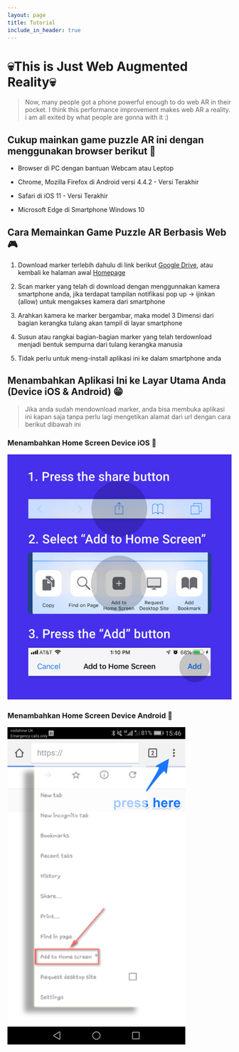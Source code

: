 ```yaml
---
layout: page
title: Tutorial
include_in_header: true
---
```


# 💀**This is Just Web Augmented Reality**💀

> Now, many people got a phone powerful enough to do web AR in their pocket. I think this performance improvement makes web AR a reality. i am all exited by what people are gonna with it :)




## Cukup mainkan game puzzle AR ini dengan menggunakan browser berikut 🤭

 - Browser di PC dengan bantuan Webcam atau Leptop

 - Chrome, Mozilla Firefox di Android versi 4.4.2 - Versi Terakhir

 - Safari di iOS 11 - Versi Terakhir

 - Microsoft Edge di Smartphone Windows 10

## Cara Memainkan Game Puzzle AR Berbasis Web 🎮

1. Download marker terlebih dahulu di link berikut [Google Drive](https://drive.google.com/open?id=13_l3Z7Ylq64xNisq7tkyil3owdpZIfpX), atau kembali ke halaman awal [Homepage](https://trf-web-ar.netlify.com/)

2. Scan marker yang telah di download dengan menggunnakan kamera smartphone anda, jika terdapat tampilan notifikasi pop up -> ijinkan (allow) untuk mengakses kamera dari smartphone

3. Arahkan kamera ke marker bergambar, maka model 3 Dimensi dari bagian kerangka tulang akan tampil di layar smartphone

4. Susun atau rangkai bagian-bagian marker yang telah terdownload menjadi bentuk sempurna dari tulang kerangka manusia 

5. Tidak perlu untuk meng-install aplikasi ini ke dalam smartphone anda   

## Menambahkan Aplikasi Ini ke Layar Utama Anda (Device iOS & Android) 😁

  > Jika anda sudah mendownload marker, anda bisa membuka aplikasi ini kapan saja tanpa perlu lagi mengetikan alamat dari url dengan cara berikut dibawah ini 

### Menambahkan Home Screen Device iOS 📌

![](/assets/homescren.jpg)

### Menambahkan Home Screen Device Android 📌

![](/assets/android.png)


